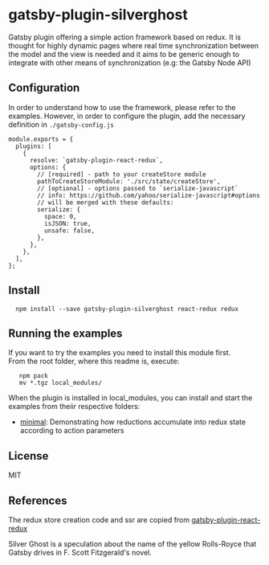
# gatsby-plugin-silverghost  
  
Gatsby plugin offering a simple action framework based on redux. It is thought for highly dynamic pages where real time synchronization between the model and the view is needed and it aims to be generic enough to integrate with other means of synchronization (e.g: the Gatsby Node API)

Configuration
--  
In order to understand how to use the framework, please refer to the examples. However, in order to configure the plugin, add the necessary definition in `./gatsby-config.js`

    module.exports = {
      plugins: [
        {
          resolve: `gatsby-plugin-react-redux`,
          options: {
            // [required] - path to your createStore module
            pathToCreateStoreModule: './src/state/createStore',
            // [optional] - options passed to `serialize-javascript`
            // info: https://github.com/yahoo/serialize-javascript#options
            // will be merged with these defaults:
            serialize: {
              space: 0,
              isJSON: true,
              unsafe: false,
            },
          },
        },
      ],
    };

Install
--  
      npm install --save gatsby-plugin-silverghost react-redux redux

  
Running the examples 
--  
  
If you want to try the examples you need to install this module first.   
From the root folder, where this readme is, execute:  
 
       npm pack  
       mv *.tgz local_modules/  

When the plugin is installed in local_modules, you can install and start the examples from theiir respective folders:

 - [minimal](https://github.com/digitalillusion/gatsby-plugin-silverghost/tree/master/examples/minimal): Demonstrating how reductions accumulate into redux state according to action parameters 
  
License  
--  
MIT
  
References  
--  
  
The redux store creation code and ssr are copied from [gatsby-plugin-react-redux](https://github.com/le0nik/gatsby-plugin-react-redux/)  
  
Silver Ghost is a speculation about the name of the yellow Rolls-Royce that Gatsby drives in F. Scott Fitzgerald's novel.
